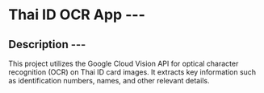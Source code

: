 # Thai ID OCR App ---
## Description ---
This project utilizes the Google Cloud Vision API for optical character recognition (OCR) on Thai ID card images. It extracts key information such as identification numbers, names, and other relevant details.
